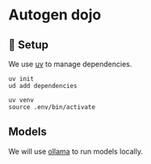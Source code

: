 #  Autogen dojo

## 🎉 Setup

We use [uv](https://github.com/astral-sh/uv) to manage dependencies.

```
uv init
ud add dependencies
```

```
uv venv
source .env/bin/activate
```


## Models

We will use [ollama](https://ollama.com/) to run models locally.
